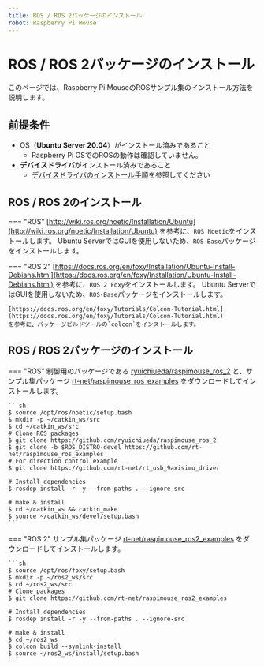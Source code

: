```yaml
---
title: ROS / ROS 2パッケージのインストール
robot: Raspberry Pi Mouse
---
```


# ROS / ROS 2パッケージのインストール

このページでは、Raspberry Pi MouseのROSサンプル集のインストール方法を説明します。

## 前提条件

- OS（**Ubuntu Server 20.04**）がインストール済みであること
    - Raspberry Pi OSでのROSの動作は確認していません。
- **デバイスドライバ**がインストール済みであること
    - [デバイスドライバのインストール手順](../driver/install.md)を参照してください

## ROS / ROS 2のインストール

=== "ROS"
    [http://wiki.ros.org/noetic/Installation/Ubuntu](http://wiki.ros.org/noetic/Installation/Ubuntu)
    を参考に、`ROS Noetic`をインストールします。
    Ubuntu ServerではGUIを使用しないため、`ROS-Base`パッケージをインストールします。

=== "ROS 2"
    [https://docs.ros.org/en/foxy/Installation/Ubuntu-Install-Debians.html](https://docs.ros.org/en/foxy/Installation/Ubuntu-Install-Debians.html)
    を参考に、`ROS 2 Foxy`をインストールします。
    Ubuntu ServerではGUIを使用しないため、`ROS-Base`パッケージをインストールします。

    [https://docs.ros.org/en/foxy/Tutorials/Colcon-Tutorial.html](https://docs.ros.org/en/foxy/Tutorials/Colcon-Tutorial.html)
    を参考に、パッケージビルドツールの`colcon`をインストールします。

## ROS / ROS 2パッケージのインストール

=== "ROS"
    制御用のパッケージである
    [ryuichiueda/raspimouse_ros_2](https://github.com/ryuichiueda/raspimouse_ros_2)
    と、サンプル集パッケージ
    [rt-net/raspimouse_ros_examples](https://github.com/rt-net/raspimouse_ros_examples)
    をダウンロードしてインストールします。

    ```sh
    $ source /opt/ros/noetic/setup.bash
    $ mkdir -p ~/catkin_ws/src
    $ cd ~/catkin_ws/src
    # Clone ROS packages
    $ git clone https://github.com/ryuichiueda/raspimouse_ros_2
    $ git clone -b $ROS_DISTRO-devel https://github.com/rt-net/raspimouse_ros_examples 
    # For direction control example
    $ git clone https://github.com/rt-net/rt_usb_9axisimu_driver

    # Install dependencies
    $ rosdep install -r -y --from-paths . --ignore-src      

    # make & install
    $ cd ~/catkin_ws && catkin_make
    $ source ~/catkin_ws/devel/setup.bash
    ```

=== "ROS 2"
    サンプル集パッケージ
    [rt-net/raspimouse_ros2_examples](https://github.com/rt-net/raspimouse_ros2_examples)
    をダウンロードしてインストールします。

    ```sh
    $ source /opt/ros/foxy/setup.bash
    $ mkdir -p ~/ros2_ws/src
    $ cd ~/ros2_ws/src
    # Clone packages
    $ git clone https://github.com/rt-net/raspimouse_ros2_examples

    # Install dependencies
    $ rosdep install -r -y --from-paths . --ignore-src

    # make & install
    $ cd ~/ros2_ws
    $ colcon build --symlink-install
    $ source ~/ros2_ws/install/setup.bash
    ```
